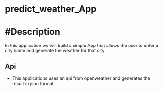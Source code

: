 # predict_weather_App

# #Description
In this application we will build a simple App that allows the user to enter a city name and generate the weather for that city

## Api
- This applications uses an api from openweather and generates the result in json format.
